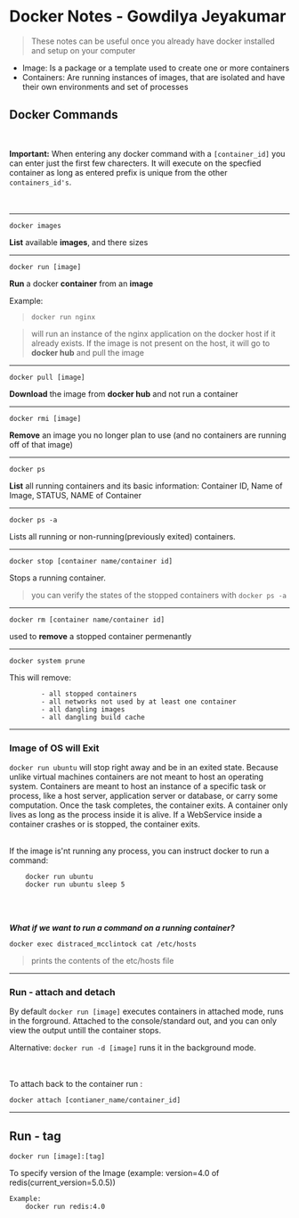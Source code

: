 #  Docker Notes - Gowdilya Jeyakumar
>These notes can be useful once you already have docker installed and setup on your computer

* Image: Is a package or a template used to create one or more containers
* Containers: Are running instances of images, that are isolated and have their own environments and set of processes

## Docker Commands
<br/>

**Important:** 
When entering any docker command with a `[container_id]` you can enter just the first few charecters. It will execute on the specfied container as long as entered prefix is unique from the other `containers_id's`.
<br/>
<br/>
<br/>
***
`docker images`

 **List** available **images**, and there sizes



*** 


`docker run [image]`

**Run** a docker **container** from an **image**

Example:
        
>`docker run nginx`

> will run an instance of the nginx application on the docker host if it already exists. If the image is not present on the host, it will go to **docker hub** and pull the image

***



`docker pull [image]`

 **Download** the image from **docker hub** and not run a container



***



`docker rmi [image]`

 **Remove** an image you no longer plan to use (and no containers are running off of that image)

***

`docker ps`

 **List** all running containers and its basic information: Container ID, Name of Image, STATUS, NAME of Container

***
   
`docker ps -a`

Lists all running or non-running(previously exited) containers.

***

`docker stop [container name/container id]`

Stops a running container.

> you can verify the states of the stopped containers with `docker ps -a`

***

`docker rm [container name/container id]`

 used to **remove** a stopped container permenantly

***

    docker system prune

This will remove:

            - all stopped containers
            - all networks not used by at least one container
            - all dangling images
            - all dangling build cache

***

### Image of OS will Exit
`docker run ubuntu` will stop right away and be in an exited state.
Because unlike virtual machines containers are not meant to host an operating system. Containers are meant to host an instance of a specific task or process, like a host server, application server or database, or carry some computation. Once the task completes, the container exits. A container only lives as long as the process inside it is alive. If a WebService inside a container crashes or is stopped, the container exits.
<br/>
<br/>

If the image is'nt running any process, you can instruct docker to run a command:

        docker run ubuntu
        docker run ubuntu sleep 5
<br/>
<br/>

***What if we want to run a command on a running container?***

    docker exec distraced_mcclintock cat /etc/hosts
> prints the contents of the etc/hosts file

***

### Run - attach and detach
By default `docker run [image]` executes containers in attached mode, runs in the forground. Attached to the console/standard out, and you can only view the output untill the container stops.

Alternative: `docker run -d [image]` runs it in the background mode.

<br/>
<br/>
To attach back to the container run :

    docker attach [contianer_name/container_id]
***

## Run - tag

    docker run [image]:[tag]

To specify version of the Image (example: version=4.0 of redis(current_version=5.0.5)) 

    Example:
        docker run redis:4.0
